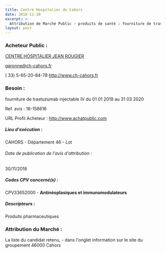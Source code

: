 ```yaml
---
title: Centre Hospitalier de Cahors
date: 2018-11-30
excerpt: >-
  Attribution de Marché Public - produits de santé : fourniture de trastuzumab injectable iv
layout: post
---
```


### Acheteur Public : 
<a href="/acheteur-33/siren-264600016"> CENTRE HOSPITALIER JEAN ROUGIER</a><br/>



garonne@ch-cahors.fr

( 33) 5-65-20-84-78
http://www.ch-cahors.fr
### Besoin :

fourniture de trastuzumab injectable IV du 01 01 2019 au 31 03 2020

Ref. avis : 18-158616

URL Profil Acheteur : http://www.achatpublic.com

##### Lieu d'exécution :

CAHORS - Département 46 - Lot

###### Date de publication de l'avis d'attribution : 
30/11/2018

##### Codes CPV concerné(s) :
CPV33652000 - **Antinéoplasiques et immunomodulateurs** <br/>

##### Descripteurs :
Produits pharmaceutiques <br/>

### Attribution du Marché :
La liste du candidat retenu, - dans l'onglet information sur le site du groupement 46000 Cahors <br/>
